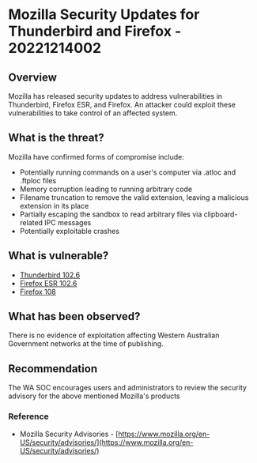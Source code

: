 # Mozilla Security Updates for Thunderbird and Firefox - 20221214002

## Overview

Mozilla has released security updates to address vulnerabilities in Thunderbird, Firefox ESR, and Firefox. An attacker could exploit these vulnerabilities to take control of an affected system.

## What is the threat?

Mozilla have confirmed forms of compromise include:

* Potentially running commands on a user's computer via .atloc and .ftploc files
* Memory corruption leading to running arbitrary code
* Filename truncation to remove the valid extension, leaving a malicious extension in its place
* Partially escaping the sandbox to read arbitrary files via clipboard-related IPC messages
* Potentially exploitable crashes

## What is vulnerable?

* [Thunderbird 102.6](https://www.mozilla.org/en-US/security/advisories/mfsa2022-53/)
* [Firefox ESR 102.6](https://www.mozilla.org/en-US/security/advisories/mfsa2022-52/)
* [Firefox 108](https://www.mozilla.org/en-US/security/advisories/mfsa2022-51/)

## What has been observed?

There is no evidence of exploitation affecting Western Australian Government networks at the time of publishing.

## Recommendation

The WA SOC encourages users and administrators to review the security advisory for the above mentioned Mozilla's products

### Reference

* Mozilla Security Advisories - [https://www.mozilla.org/en-US/security/advisories/](https://www.mozilla.org/en-US/security/advisories/)

